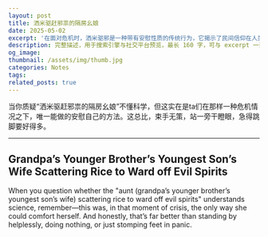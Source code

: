 ```yaml
---
layout: post
title: 洒米驱赶邪祟的隔房幺娘
date: 2025-05-02
excerpt: '在面对危机时，洒米驱邪是一种带有安慰性质的传统行为，它揭示了民间信仰在人类情感应对机制中的价值。Scattering rice during crisis is a comforting traditional act, revealing the value of folk beliefs in human emotional coping.'
description: 完整描述，用于搜索引擎与社交平台预览，最长 160 字，可与 excerpt 一致
og_image: 
thumbnail: /assets/img/thumb.jpg
categories: Notes
tags: 
related_posts: true
---
```


当你质疑“洒米驱赶邪祟的隔房幺娘”不懂科学，但这实在是ta们在那样一种危机情况之下，唯一能做的安慰自己的方法。这总比，束手无策，站一旁干瞪眼，急得跳脚要好得多。

---

## Grandpa’s Younger Brother’s Youngest Son’s Wife Scattering Rice to Ward off Evil Spirits

When you question whether the "aunt (grandpa’s younger brother’s youngest son’s wife) scattering rice to ward off evil spirits" understands science, remember—this was, in that moment of crisis, the only way she could comfort herself. And honestly, that’s far better than standing by helplessly, doing nothing, or just stomping feet in panic.